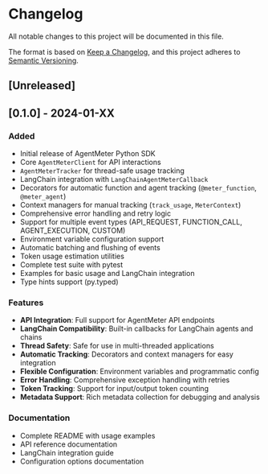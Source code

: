  # Changelog

All notable changes to this project will be documented in this file.

The format is based on [Keep a Changelog](https://keepachangelog.com/en/1.0.0/),
and this project adheres to [Semantic Versioning](https://semver.org/spec/v2.0.0.html).

## [Unreleased]

## [0.1.0] - 2024-01-XX

### Added
- Initial release of AgentMeter Python SDK
- Core `AgentMeterClient` for API interactions
- `AgentMeterTracker` for thread-safe usage tracking
- LangChain integration with `LangChainAgentMeterCallback`
- Decorators for automatic function and agent tracking (`@meter_function`, `@meter_agent`)
- Context managers for manual tracking (`track_usage`, `MeterContext`)
- Comprehensive error handling and retry logic
- Support for multiple event types (API_REQUEST, FUNCTION_CALL, AGENT_EXECUTION, CUSTOM)
- Environment variable configuration support
- Automatic batching and flushing of events
- Token usage estimation utilities
- Complete test suite with pytest
- Examples for basic usage and LangChain integration
- Type hints support (py.typed)

### Features
- **API Integration**: Full support for AgentMeter API endpoints
- **LangChain Compatibility**: Built-in callbacks for LangChain agents and chains
- **Thread Safety**: Safe for use in multi-threaded applications
- **Automatic Tracking**: Decorators and context managers for easy integration
- **Flexible Configuration**: Environment variables and programmatic config
- **Error Handling**: Comprehensive exception handling with retries
- **Token Tracking**: Support for input/output token counting
- **Metadata Support**: Rich metadata collection for debugging and analysis

### Documentation
- Complete README with usage examples
- API reference documentation
- LangChain integration guide
- Configuration options documentation